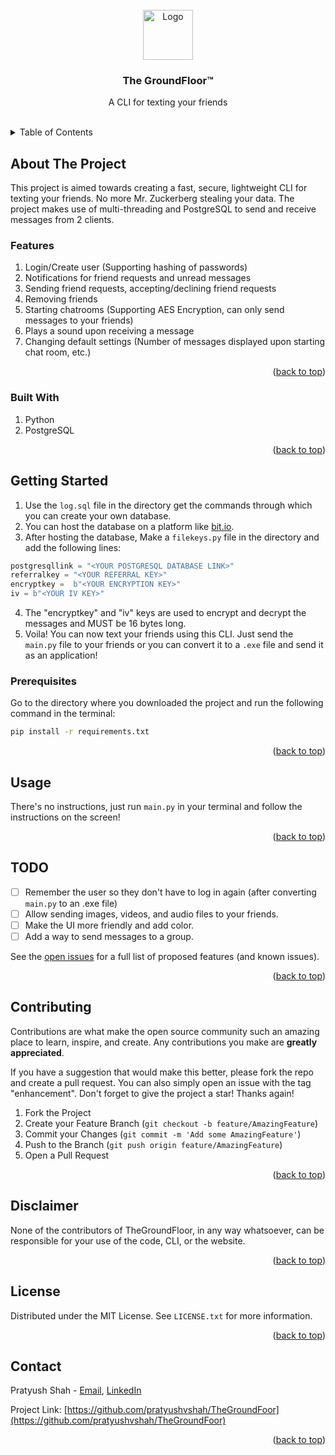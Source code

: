 <div id="top"></div>

<!-- PROJECT LOGO -->
<br />
<div align="center">
  <a href="https://github.com/pratyushvshah/TheGroundFoor">
    <img src="logo.ico" alt="Logo" width="80" height="80">
  </a>

<h3 align="center">The GroundFloor™</h3>

  <p align="center">
    A CLI for texting your friends
    <br />
    <br />
  </p>
</div>

<!-- TABLE OF CONTENTS -->
<details>
  <summary>Table of Contents</summary>
  <ol>
    <li>
      <a href="#about-the-project">About The Project</a>
      <ul>
        <li><a href="#built-with">Built With</a></li>
      </ul>
    </li>
    <li>
      <a href="#getting-started">Getting Started</a>
      <ul>
        <li><a href="#prerequisites">Prerequisites</a></li>
      </ul>
    </li>
    <li><a href="#usage">Usage</a></li>
    <li><a href="#roadmap">TODO</a></li>
    <li><a href="#contributing">Contributing</a></li>
    <li><a href="#disclaimer">Disclaimer</a></li>
    <li><a href="#license">License</a></li>
    <li><a href="#contact">Contact</a></li>
  </ol>
</details>

<!-- ABOUT THE PROJECT -->
## About The Project

This project is aimed towards creating a fast, secure, lightweight CLI for texting your friends. No more Mr. Zuckerberg stealing your data. The project makes use of multi-threading and PostgreSQL to send and receive messages from 2 clients.

### Features

1. Login/Create user (Supporting hashing of passwords)
1. Notifications for friend requests and unread messages
1. Sending friend requests, accepting/declining friend requests
1. Removing friends
1. Starting chatrooms (Supporting AES Encryption, can only send messages to your friends)
1. Plays a sound upon receiving a message
1. Changing default settings (Number of messages displayed upon starting chat room, etc.)

<p align="right">(<a href="#top">back to top</a>)</p>

### Built With

1. Python
1. PostgreSQL

<p align="right">(<a href="#top">back to top</a>)</p>

<!-- GETTING STARTED -->
## Getting Started

1. Use the `log.sql` file in the directory get the commands through which you can create your own database.
1. You can host the database on a platform like [bit.io](https://bit.io/).
1. After hosting the database, Make a `filekeys.py` file in the directory and add the following lines:

```python
postgresqllink = "<YOUR POSTGRESQL DATABASE LINK>"
referralkey = "<YOUR REFERRAL KEY>"
encryptkey =  b"<YOUR ENCRYPTION KEY>"
iv = b"<YOUR IV KEY>"
```

4. The "encryptkey" and "iv" keys are used to encrypt and decrypt the messages and MUST be 16 bytes long.
1. Voila! You can now text your friends using this CLI. Just send the `main.py` file to your friends or you can convert it to a `.exe` file and send it as an application!

### Prerequisites

Go to the directory where you downloaded the project and run the following command in the terminal:

```bash
pip install -r requirements.txt
```

<p align="right">(<a href="#top">back to top</a>)</p>

<!-- USAGE EXAMPLES -->
## Usage

There's no instructions, just run `main.py` in your terminal and follow the instructions on the screen!
<p align="right">(<a href="#top">back to top</a>)</p>

<!-- ROADMAP -->
## TODO

- [ ] Remember the user so they don't have to log in again (after converting `main.py` to an .exe file)
- [ ] Allow sending images, videos, and audio files to your friends.
- [ ] Make the UI more friendly and add color.
- [ ] Add a way to send messages to a group.

See the [open issues](https://github.com/pratyushvshah/TheGroundFoor/issues) for a full list of proposed features (and known issues).

<p align="right">(<a href="#top">back to top</a>)</p>

<!-- CONTRIBUTING -->
## Contributing

Contributions are what make the open source community such an amazing place to learn, inspire, and create. Any contributions you make are **greatly appreciated**.

If you have a suggestion that would make this better, please fork the repo and create a pull request. You can also simply open an issue with the tag "enhancement".
Don't forget to give the project a star! Thanks again!

1. Fork the Project
2. Create your Feature Branch (`git checkout -b feature/AmazingFeature`)
3. Commit your Changes (`git commit -m 'Add some AmazingFeature'`)
4. Push to the Branch (`git push origin feature/AmazingFeature`)
5. Open a Pull Request

<p align="right">(<a href="#top">back to top</a>)</p>

<!-- DISCLAIMER -->
## Disclaimer

None of the contributors of TheGroundFloor, in any way whatsoever, can be responsible for your use of the code, CLI, or the website.

<p align="right">(<a href="#top">back to top</a>)</p>

<!-- LICENSE -->
## License

Distributed under the MIT License. See `LICENSE.txt` for more information.

<p align="right">(<a href="#top">back to top</a>)</p>

<!-- CONTACT -->
## Contact

Pratyush Shah - <a href = "mailto: pratyushvshah@gmail.com">Email</a>, [LinkedIn](https://www.linkedin.com/in/pratyushvshah/)

Project Link: [https://github.com/pratyushvshah/TheGroundFoor](https://github.com/pratyushvshah/TheGroundFoor)

<p align="right">(<a href="#top">back to top</a>)</p>
